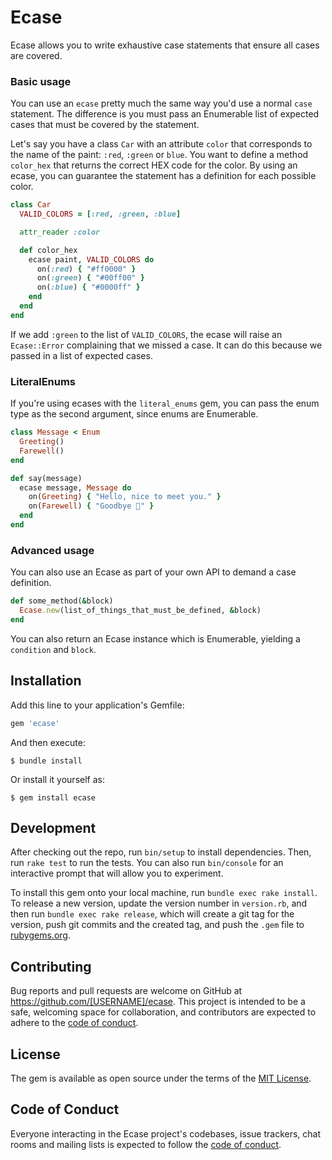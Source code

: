 # Ecase

Ecase allows you to write exhaustive case statements that ensure all cases are covered.

### Basic usage
You can use an `ecase` pretty much the same way you'd use a normal `case` statement. The difference is you must pass an Enumerable list of expected cases that must be covered by the statement.

Let's say you have a class `Car` with an attribute `color` that corresponds to the name of the paint: `:red`, `:green` or `blue`. You want to define a method `color_hex` that returns the correct HEX code for the color. By using an ecase, you can guarantee the statement has a definition for each possible color.

```ruby
class Car
  VALID_COLORS = [:red, :green, :blue]

  attr_reader :color

  def color_hex
    ecase paint, VALID_COLORS do
      on(:red) { "#ff0000" }
      on(:green) { "#00ff00" }
      on(:blue) { "#0000ff" }
    end
  end
end
```

If we add `:green` to the list of `VALID_COLORS`, the ecase will raise an `Ecase::Error` complaining that we missed a case. It can do this because we passed in a list of expected cases.

### LiteralEnums
If you're using ecases with the `literal_enums` gem, you can pass the enum type as the second argument, since enums are Enumerable.

```ruby
class Message < Enum
  Greeting()
  Farewell()
end

def say(message)
  ecase message, Message do
    on(Greeting) { "Hello, nice to meet you." }
    on(Farewell) { "Goodbye 👋" }
  end
end
```

### Advanced usage
You can also use an Ecase as part of your own API to demand a case definition.

```ruby
def some_method(&block)
  Ecase.new(list_of_things_that_must_be_defined, &block)
end
```

You can also return an Ecase instance which is Enumerable, yielding a `condition` and `block`.

## Installation

Add this line to your application's Gemfile:

```ruby
gem 'ecase'
```

And then execute:

    $ bundle install

Or install it yourself as:

    $ gem install ecase

## Development

After checking out the repo, run `bin/setup` to install dependencies. Then, run `rake test` to run the tests. You can also run `bin/console` for an interactive prompt that will allow you to experiment.

To install this gem onto your local machine, run `bundle exec rake install`. To release a new version, update the version number in `version.rb`, and then run `bundle exec rake release`, which will create a git tag for the version, push git commits and the created tag, and push the `.gem` file to [rubygems.org](https://rubygems.org).

## Contributing

Bug reports and pull requests are welcome on GitHub at https://github.com/[USERNAME]/ecase. This project is intended to be a safe, welcoming space for collaboration, and contributors are expected to adhere to the [code of conduct](https://github.com/[USERNAME]/ecase/blob/master/CODE_OF_CONDUCT.md).

## License

The gem is available as open source under the terms of the [MIT License](https://opensource.org/licenses/MIT).

## Code of Conduct

Everyone interacting in the Ecase project's codebases, issue trackers, chat rooms and mailing lists is expected to follow the [code of conduct](https://github.com/[USERNAME]/ecase/blob/master/CODE_OF_CONDUCT.md).
